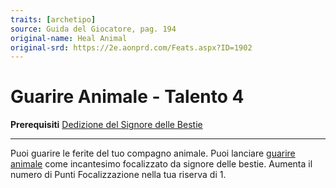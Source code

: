 ```yaml
---
traits: [archetipo]
source: Guida del Giocatore, pag. 194
original-name: Heal Animal
original-srd: https://2e.aonprd.com/Feats.aspx?ID=1902
---
```


# Guarire Animale - Talento 4

**Prerequisiti**
[Dedizione del Signore delle Bestie](/archetipi/signore-delle-bestie/talenti/dedizione-del-signore-delle-bestie)

---

Puoi guarire le ferite del tuo compagno animale. Puoi lanciare
[guarire animale](/incantesimi/guarire-animale) come incantesimo focalizzato da
signore delle bestie. Aumenta il numero di Punti Focalizzazione nella tua
riserva di 1.
